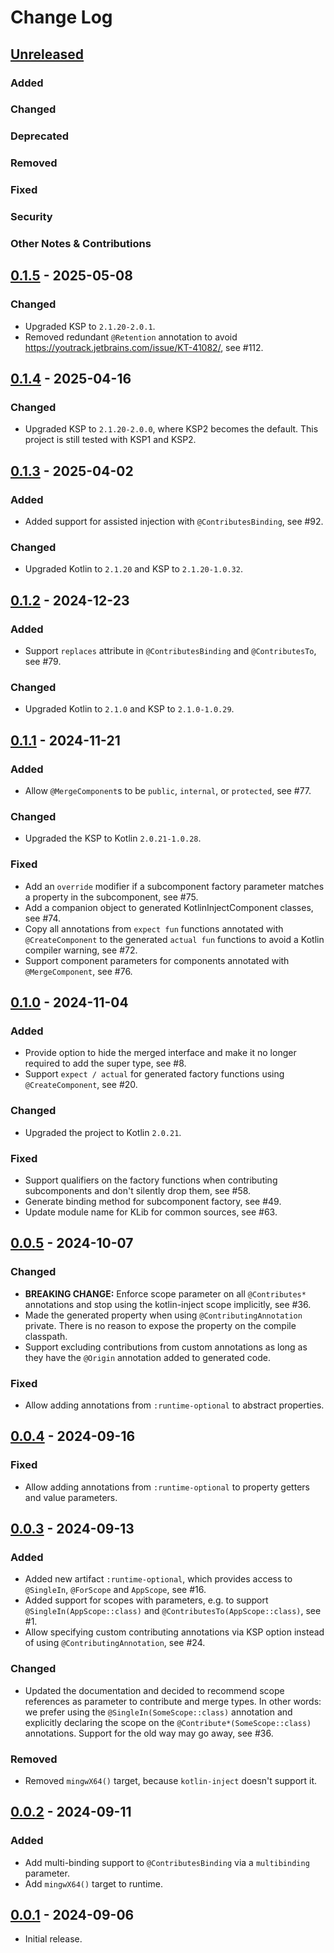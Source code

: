 # Change Log

## [Unreleased]

### Added

### Changed

### Deprecated

### Removed

### Fixed

### Security

### Other Notes & Contributions


## [0.1.5] - 2025-05-08

### Changed

* Upgraded KSP to `2.1.20-2.0.1`.
* Removed redundant `@Retention` annotation to avoid https://youtrack.jetbrains.com/issue/KT-41082/, see #112.


## [0.1.4] - 2025-04-16

### Changed

* Upgraded KSP to `2.1.20-2.0.0`, where KSP2 becomes the default. This project is still tested with KSP1 and KSP2.


## [0.1.3] - 2025-04-02

### Added

* Added support for assisted injection with `@ContributesBinding`, see #92.

### Changed

* Upgraded Kotlin to `2.1.20` and KSP to `2.1.20-1.0.32`.


## [0.1.2] - 2024-12-23

### Added

* Support `replaces` attribute in `@ContributesBinding` and `@ContributesTo`, see #79.

### Changed

* Upgraded Kotlin to `2.1.0` and KSP to `2.1.0-1.0.29`.


## [0.1.1] - 2024-11-21

### Added

* Allow `@MergeComponent`s to be `public`, `internal`, or `protected`, see #77.

### Changed

* Upgraded the KSP to Kotlin `2.0.21-1.0.28`.

### Fixed

* Add an `override` modifier if a subcomponent factory parameter matches a property in the subcomponent, see #75.
* Add a companion object to generated KotlinInjectComponent classes, see #74.
* Copy all annotations from `expect fun` functions annotated with `@CreateComponent` to the generated `actual fun` functions to avoid a Kotlin compiler warning, see #72.
* Support component parameters for components annotated with `@MergeComponent`, see #76.


## [0.1.0] - 2024-11-04

### Added

* Provide option to hide the merged interface and make it no longer required to add the super type, see #8.
* Support `expect / actual` for generated factory functions using `@CreateComponent`, see #20.

### Changed

* Upgraded the project to Kotlin `2.0.21`.

### Fixed

* Support qualifiers on the factory functions when contributing subcomponents and don't silently drop them, see #58.
* Generate binding method for subcomponent factory, see #49.
* Update module name for KLib for common sources, see #63.


## [0.0.5] - 2024-10-07

### Changed

* **BREAKING CHANGE:** Enforce scope parameter on all `@Contributes*` annotations and stop using the kotlin-inject scope implicitly, see #36.
* Made the generated property when using `@ContributingAnnotation` private. There is no reason to expose the property on the compile classpath.
* Support excluding contributions from custom annotations as long as they have the `@Origin` annotation added to generated code.

### Fixed

* Allow adding annotations from `:runtime-optional` to abstract properties.


## [0.0.4] - 2024-09-16

### Fixed

* Allow adding annotations from `:runtime-optional` to property getters and value parameters.


## [0.0.3] - 2024-09-13

### Added

- Added new artifact `:runtime-optional`, which provides access to `@SingleIn`, `@ForScope` and `AppScope`, see #16.
- Added support for scopes with parameters, e.g. to support `@SingleIn(AppScope::class)` and `@ContributesTo(AppScope::class)`, see #1.
- Allow specifying custom contributing annotations via KSP option instead of using `@ContributingAnnotation`, see #24.

### Changed

- Updated the documentation and decided to recommend scope references as parameter to contribute and merge types. In other words: we prefer using the `@SingleIn(SomeScope::class)` annotation and explicitly declaring the scope on the `@Contribute*(SomeScope::class)` annotations. Support for the old way may go away, see #36.

### Removed

- Removed `mingwX64()` target, because `kotlin-inject` doesn't support it.


## [0.0.2] - 2024-09-11

### Added

- Add multi-binding support to `@ContributesBinding` via a `multibinding` parameter.
- Add `mingwX64()` target to runtime.


## [0.0.1] - 2024-09-06

- Initial release.

[Unreleased]: https://github.com/amzn/kotlin-inject-anvil/compare/0.1.5...HEAD
[0.1.5]: https://github.com/square/anvil/releases/tag/0.1.5
[0.1.4]: https://github.com/square/anvil/releases/tag/0.1.4
[0.1.3]: https://github.com/square/anvil/releases/tag/0.1.3
[0.1.2]: https://github.com/square/anvil/releases/tag/0.1.2
[0.1.1]: https://github.com/square/anvil/releases/tag/0.1.1
[0.1.0]: https://github.com/square/anvil/releases/tag/0.1.0
[0.0.5]: https://github.com/square/anvil/releases/tag/0.0.5
[0.0.4]: https://github.com/square/anvil/releases/tag/0.0.4
[0.0.3]: https://github.com/square/anvil/releases/tag/0.0.3
[0.0.2]: https://github.com/square/anvil/releases/tag/0.0.2
[0.0.1]: https://github.com/square/anvil/releases/tag/0.0.1
